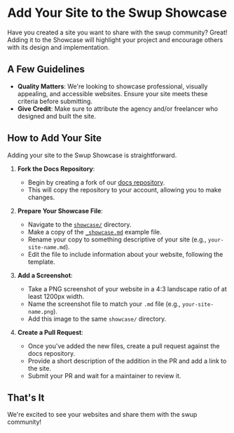 # Add Your Site to the Swup Showcase

Have you created a site you want to share with the swup community? Great! Adding it to the Showcase
will highlight your project and encourage others with its design and implementation.

## A Few Guidelines

- **Quality Matters**: We're looking to showcase professional, visually appealing, and accessible websites. Ensure your site meets these criteria before submitting.
- **Give Credit**: Make sure to attribute the agency and/or freelancer who designed and built the site.

## How to Add Your Site

Adding your site to the Swup Showcase is straightforward.

1. **Fork the Docs Repository**:
    - Begin by creating a fork of our [docs repository](https://github.com/swup/docs).
    - This will copy the repository to your account, allowing you to make changes.

2. **Prepare Your Showcase File**:
    - Navigate to the [`showcase/`](https://github.com/swup/docs/tree/master/src/showcase) directory.
    - Make a copy of the [`_showcase.md`](https://github.com/swup/docs/tree/master/src/showcase/_showcase.md) example file.
    - Rename your copy to something descriptive of your site (e.g., `your-site-name.md`).
    - Edit the file to include information about your website, following the template.

3. **Add a Screenshot**:
    - Take a PNG screenshot of your website in a 4:3 landscape ratio of at least 1200px width.
    - Name the screenshot file to match your `.md` file (e.g., `your-site-name.png`).
    - Add this image to the same `showcase/` directory.

4. **Create a Pull Request**:
    - Once you've added the new files, create a pull request against the docs repository.
    - Provide a short description of the addition in the PR and add a link to the site.
    - Submit your PR and wait for a maintainer to review it.

## That's It

We're excited to see your websites and share them with the swup community!
